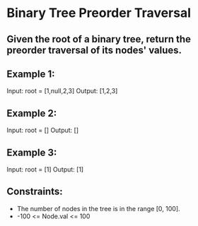 # Binary Tree Preorder Traversal

## Given the root of a binary tree, return the preorder traversal of its nodes' values.

 

## Example 1:


Input: root = [1,null,2,3]
Output: [1,2,3]
## Example 2:

Input: root = []
Output: []
## Example 3:

Input: root = [1]
Output: [1]
 

## Constraints:

- The number of nodes in the tree is in the range [0, 100].
- -100 <= Node.val <= 100